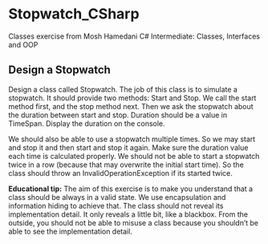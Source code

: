 # Stopwatch_CSharp

Classes exercise from Mosh Hamedani C# Intermediate: Classes, Interfaces and OOP

## Design a Stopwatch

Design a class called Stopwatch. The job of this class is to simulate a stopwatch. It should
provide two methods: Start and Stop. We call the start method first, and the stop method next.
Then we ask the stopwatch about the duration between start and stop. Duration should be a
value in TimeSpan. Display the duration on the console.

We should also be able to use a stopwatch multiple times. So we may start and stop it and then
start and stop it again. Make sure the duration value each time is calculated properly.
We should not be able to start a stopwatch twice in a row (because that may overwrite the initial
start time). So the class should throw an InvalidOperationException if its started twice.

**Educational tip:** The aim of this exercise is to make you understand that a class should be
always in a valid state. We use encapsulation and information hiding to achieve that. The class
should not reveal its implementation detail. It only reveals a little bit, like a blackbox. From the
outside, you should not be able to misuse a class because you shouldn’t be able to see the
implementation detail.
